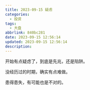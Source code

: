 ```yaml
---
title: 2023-09-15 疑虑
categories:
  - 投资
tags:
  - 大盘
abbrlink: 840bc281
date: 2023-09-15 12:56:14
updated: 2023-09-15 12:56:14
description:
---
```


开始有点疑虑了，到底是先兆，还是陷阱。

没经历过的时期，确实有点难做。

患得患失，有可能也是不对的。